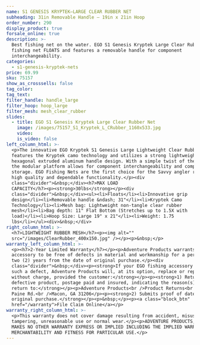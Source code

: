 ```yaml
---
name: S1 GENESIS KRYPTEK—LARGE CLEAR RUBBER NET
subheading: 31in Removable Handle — 19in x 21in Hoop
order_number: 290
display_product: true
forsale_online: true
description: >-
  Best fishing net on the water. EGO S1 Genesis Kryptek Large Clear Rubber
  fishing net FLOATS and features a removable handle for component
  interchangeability.
categories:
  - s1-genesis-kryptek-nets
price: 69.99
sku: 75157
show_as_crosssells: false
tag_color:
tag_text:
filter_handle: handle_large
filter_hoop: hoop_large
filter_mesh: mesh_clear_rubber
slides:
  - title: EGO S1 Genesis Kryptek Large Clear Rubber Net
    image: /images/75157_S1_Kryptek_L_CRubber_1160x533.jpg
    video:
    is_video: false
left_column_html: >-
  <p>The innovative EGO Kryptek S1 Genesis Large Lightweight Clear Rubber net
  features the Kryptek camo technology and utilizes a strong lightweight
  hexagonal extruded aluminum handle design. With a simple twist of the wrist,
  the modular platform allows for component interchangeability and compact
  storage. EGO Fishing Nets are the first choice for the Savvy angler requiring
  high quality and dependable functionality.</p><div
  class="divider">&nbsp;</div><h7>MAX LOAD
  CAPACITY</h7><p><strong>30lbs</strong></p><div
  class="divider">&nbsp;</div><ul><li>Floats</li><li>Innovative grip
  design</li><li>Removable handle &ndash; 31"</li><li>Kryptek Camo
  Technology</li><li>Mesh bag: Lightweight non-tangle clear rubber
  mesh</li><li>Bag depth: 11" Flat Bottom (Stretches up to 1.5X with
  load)</li><li>Hoop Size: Large 19" x 21"</li><li>Weight: 1.75
  lbs</li></ul><div>&nbsp;</div>
right_column_html: >-
  <h7>LIGHTWEIGHT RUBBER MESH</h7><p><img alt=""
  src="/images/ClearRubber_400x150.jpg" /></p><p>&nbsp;</p>
warranty_left_column_html: >-
  <p><h7>2-Year Limited Warranty</h7></p><p>Adventure Products warrants your EGO
  accessory to be free of defects in material and workmanship for a period of
  two (2) years from the date of original purchase.</p><div
  class="divider">&nbsp;</div><p><strong>If your EGO fishing accessory exhibits
  such a defect, Adventure Products will, at its option, replace or repair it
  without charge, provided the customer:</strong></p><p><strong>1) Returns the
  defective product, postage paid and insured, indicating the reason(s) for the
  return to:</strong></p><p>Adventure Products<br />Product Returns<br />889 Guy
  Paine Rd.<br />Macon, GA 31206</p><p><strong>2) Submits proof of date of
  original purchase.</strong></p><p>&nbsp;</p><p><a class="block_btn"
  href="/warranty">File Claim Online</a></p>
warranty_right_column_html: >-
  <p>This warranty does not cover damage resulting from accident, misuse, abuse,
  tampering, unreasonable use or normal wear.</p><p>ADVENTURE PRODUCTS, INC.
  MAKES NO OTHER WARRANTY EXPRESS OR IMPLIED INCLUDING THE IMPLIED WARRANTIES OF
  MERCHANTABILITY AND FITNESS FOR PARTICULAR USE.</p>
---
```

